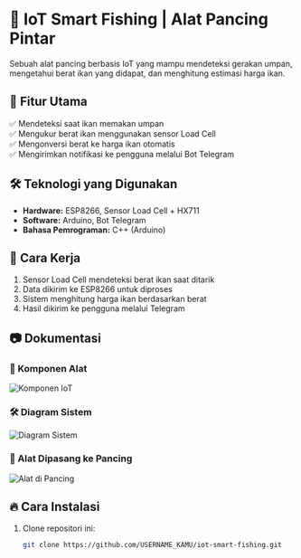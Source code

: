 # 🎣 IoT Smart Fishing | Alat Pancing Pintar  
Sebuah alat pancing berbasis IoT yang mampu mendeteksi gerakan umpan, mengetahui berat ikan yang didapat, dan menghitung estimasi harga ikan.  

## 🚀 Fitur Utama  
✅ Mendeteksi saat ikan memakan umpan  
✅ Mengukur berat ikan menggunakan sensor Load Cell  
✅ Mengonversi berat ke harga ikan otomatis  
✅ Mengirimkan notifikasi ke pengguna melalui Bot Telegram  

## 🛠️ Teknologi yang Digunakan  
- **Hardware:** ESP8266, Sensor Load Cell + HX711  
- **Software:** Arduino, Bot Telegram  
- **Bahasa Pemrograman:** C++ (Arduino)  

## 📌 Cara Kerja  
1. Sensor Load Cell mendeteksi berat ikan saat ditarik  
2. Data dikirim ke ESP8266 untuk diproses  
3. Sistem menghitung harga ikan berdasarkan berat  
4. Hasil dikirim ke pengguna melalui Telegram  

## 📷 Dokumentasi  
### 🔧 Komponen Alat  
![Komponen IoT](link_gambar_komponen)  

### 🛠️ Diagram Sistem  
![Diagram Sistem](link_gambar_diagram)  

### 🎣 Alat Dipasang ke Pancing  
![Alat di Pancing](link_gambar_pemasangan)  

## 🔥 Cara Instalasi  
1. Clone repositori ini:  
   ```bash
   git clone https://github.com/USERNAME_KAMU/iot-smart-fishing.git
